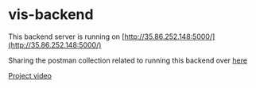 # vis-backend
This backend server is running on [http://35.86.252.148:5000/](http://35.86.252.148:5000/)

Sharing the postman collection related to running this backend over [here](https://drive.google.com/file/d/1j7ETmeGUglksAH8LCsYY-wsE0cBJFGmE/view?usp=sharing)

[Project video](https://www.loom.com/share/7ff947758ccb4238a6c6b9fd53954d7e)
